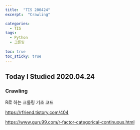 ```yaml
---
title:  "TIS 200424"
excerpt:  "Crawling"

categories:
  - TIS
tags:
  - Python
  - 크롤링
  
toc: true
toc_sticky: true
---
```


## Today I Studied 2020.04.24

### Crawling

R로 하는 크롤링 기초 코드

https://rfriend.tistory.com/404

https://www.guru99.com/r-factor-categorical-continuous.html
